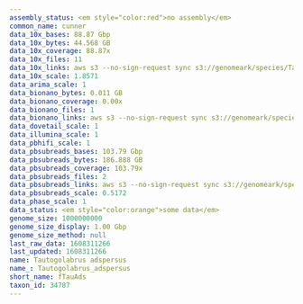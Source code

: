 ```yaml
---
assembly_status: <em style="color:red">no assembly</em>
common_name: cunner
data_10x_bases: 88.87 Gbp
data_10x_bytes: 44.568 GB
data_10x_coverage: 88.87x
data_10x_files: 11
data_10x_links: aws s3 --no-sign-request sync s3://genomeark/species/Tautogolabrus_adspersus/fTauAds1/genomic_data/10x/ .<br>
data_10x_scale: 1.8571
data_arima_scale: 1
data_bionano_bytes: 0.011 GB
data_bionano_coverage: 0.00x
data_bionano_files: 1
data_bionano_links: aws s3 --no-sign-request sync s3://genomeark/species/Tautogolabrus_adspersus/fTauAds1/genomic_data/bionano/ .<br>
data_dovetail_scale: 1
data_illumina_scale: 1
data_pbhifi_scale: 1
data_pbsubreads_bases: 103.79 Gbp
data_pbsubreads_bytes: 186.888 GB
data_pbsubreads_coverage: 103.79x
data_pbsubreads_files: 2
data_pbsubreads_links: aws s3 --no-sign-request sync s3://genomeark/species/Tautogolabrus_adspersus/fTauAds1/genomic_data/pacbio/ . --exclude "*ccs*bam*"<br>
data_pbsubreads_scale: 0.5172
data_phase_scale: 1
data_status: <em style="color:orange">some data</em>
genome_size: 1000000000
genome_size_display: 1.00 Gbp
genome_size_method: null
last_raw_data: 1608311266
last_updated: 1608311266
name: Tautogolabrus adspersus
name_: Tautogolabrus_adspersus
short_name: fTauAds
taxon_id: 34787
---
```


